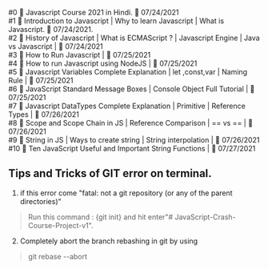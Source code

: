 #0 🛑 Javascript Course 2021 in Hindi.   📅 07/24/2021</br>
#1 🛑 Introduction to Javascript | Why to learn Javascript | What is Javascript.  📅 07/24/2021.</br>
#2 🛑 History of Javascript | What is ECMAScript ? | Javascript Engine | Java vs Javascript | 📅 07/24/2021</br>
#3 🛑 How to Run Javascript | 📅 07/25/2021</br>
#4 🛑 How to run Javascript using NodeJS | 📅 07/25/2021 </br>
#5 🛑 Javascript Variables Complete Explanation | let ,const,var | Naming Rule | 📅 07/25/2021 </br>
#6 🛑 JavaScript Standard Message Boxes | Console Object Full Tutorial | 📅 07/25/2021 </br>
#7 🛑 Javascript DataTypes Complete Explanation | Primitive | Reference Types | 📅 07/26/2021 </br>
#8 🛑 Scope and Scope Chain in JS | Reference Comparison | == vs == |    📅 07/26/2021 </br> 
#9 🛑 String in JS | Ways to create string | String interpolation | 📅 07/26/2021 </br>
#10 🛑 Ten JavaScript Useful and Important String Functions |  📅 07/27/2021 </br>

<h2>Tips and Tricks of GIT error on terminal.</h2>

1. if this error come "fatal: not a git repository (or any of the parent directories)"
>Run this command : {git init} and hit enter"# JavaScript-Crash-Course-Project-v1".

2. Completely abort the branch rebashing in git by using
> git rebase --abort 


